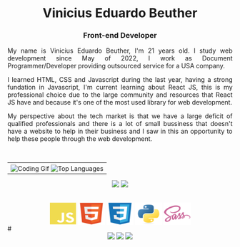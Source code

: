 <!-- NAME / DESCRIPTION -->
<h1 align="center" >Vinicius Eduardo Beuther</h1>
<h3 align="center">Front-end Developer</h3>
<p align="justify">My name is Vinicius Eduardo Beuther, I'm 21 years old. I study web development since May of 2022, I work as Document Programmer/Developer providing outsourced service for a USA company.</p>
<p align="justify">I learned HTML, CSS and Javascript during the last year, having a strong fundation in Javascript, I'm current learning about React JS, this is my professional choice due to the large community and resources that React JS have and because it's one of the most used library for web development.</p>
<p align="justify">My perspective about the tech market is that we have a large deficit of qualified professionals and there is a lot of small bussiness that doesn't have a website to help in their business and I saw in this an opportunity to help these people through the web development.</p>
<br>

<!-- GIF / STATS -->
<table align="center" hide_border=true>
  <tr align="center">
    <td align="center">
        <img align="center" src="https://media3.giphy.com/media/qgQUggAC3Pfv687qPC/giphy.gif?cid=ecf05e47mzyt3xi1o1dfek9xrxubc3gxp2tndxt4j1m4zu88&ep=v1_gifs_search&rid=giphy.gif&ct=g" alt="Coding Gif">
        <img border="None" align="center" src="https://github-readme-stats.vercel.app/api/top-langs/?username=ViniciusBeuther&layout=compact&title_color=7A7ADB&icon_color=2234AE&text_color=D3D3D3&bg_color=0,000000,130F40&hide_border=true" alt="Top Languages">  
  </tr>
</table>

<!-- STATS / STREAK -->
<p align="center">
  <img src="https://github-readme-stats.vercel.app/api?username=ViniciusBeuther&show_icons=true&title_color=7A7ADB&icon_color=2234AE&text_color=D3D3D3&bg_color=0,000000,130F40&hide_border=true" width="400">
  <img src="https://github-readme-streak-stats.herokuapp.com?user=ViniciusBeuther&theme=dark&icon_color=2234AE&text_color=D3D3D3&bg_color=0,000000,130F40&hide_border=true" width="400">
</p>

<!-- TECHNOLOGIES -->
<div style="display: inline_block" align="center"><br>
  <img align="center" alt="Vini-Js" height="50" width="60" src="https://raw.githubusercontent.com/devicons/devicon/master/icons/javascript/javascript-plain.svg">
  <img align="center" alt="Vini-HTML" height="50" width="60" src="https://raw.githubusercontent.com/devicons/devicon/master/icons/html5/html5-original.svg">
  <img align="center" alt="Vini-CSS" height="50" width="60" src="https://raw.githubusercontent.com/devicons/devicon/master/icons/css3/css3-original.svg">
  <img align="center" alt="Vini-Python" height="50" width="60" src="https://raw.githubusercontent.com/devicons/devicon/master/icons/python/python-original.svg">
  <img align="center" alt="Vini-Sass" height="50" width="60" src="https://raw.githubusercontent.com/devicons/devicon/master/icons/sass/sass-original.svg">
</div>
#

<!-- SOCIAL MEDIA -->
<div align="center"> 
  <a href="https://instagram.com/viniciusbeuther" target="_blank"><img src="https://img.shields.io/badge/-Instagram-%23E4405F?style=for-the-badge&logo=instagram&logoColor=white" target="_blank"></a>
  <a href = "mailto:vinicius.beuther15@gmail.com"><img src="https://img.shields.io/badge/-Gmail-%23333?style=for-the-badge&logo=gmail&logoColor=white" target="_blank"></a>
  <a href="https://www.linkedin.com/in/viniciuseduardobeuther" target="_blank"><img src="https://img.shields.io/badge/-LinkedIn-%230077B5?style=for-the-badge&logo=linkedin&logoColor=white" target="_blank"></a> 
  
</div>
